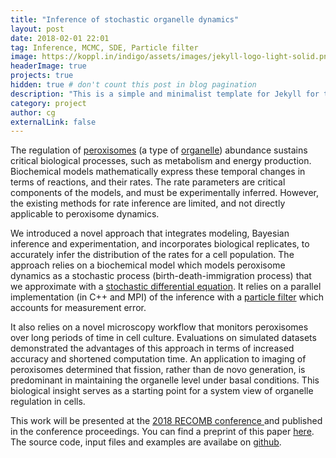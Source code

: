 ```yaml
---
title: "Inference of stochastic organelle dynamics"
layout: post
date: 2018-02-01 22:01
tag: Inference, MCMC, SDE, Particle filter
image: https://koppl.in/indigo/assets/images/jekyll-logo-light-solid.png
headerImage: true
projects: true
hidden: true # don't count this post in blog pagination
description: "This is a simple and minimalist template for Jekyll for those who likes to eat noodles."
category: project
author: cg
externalLink: false
---
```

The regulation of [peroxisomes](https://en.wikipedia.org/wiki/Peroxisome) (a type of [organelle](https://en.wikipedia.org/wiki/Organelle)) abundance sustains critical biological processes, such as metabolism and energy production. Biochemical models mathematically express these temporal changes in terms of reactions, and their rates. The rate parameters are critical components of the models, and must be experimentally inferred. However, the existing methods for rate inference are limited, and not directly applicable to peroxisome dynamics.


We introduced a novel approach that integrates modeling, Bayesian inference and experimentation, and incorporates biological replicates, to accurately infer the distribution of the rates for a cell population. The approach relies on a biochemical model which models peroxisome dynamics as a stochastic process (birth-death-immigration process) that we approximate with a [stochastic differential equation](https://en.wikipedia.org/wiki/Stochastic_differential_equation). It relies on a parallel implementation (in C++ and MPI) of the inference with a [particle filter](https://www.stats.ox.ac.uk/~doucet/doucet_johansen_tutorialPF2011.pdf) which accounts for measurement error.


It also relies on a novel microscopy workflow that monitors peroxisomes over long periods of time in cell culture. Evaluations on simulated datasets demonstrated the advantages of this approach in terms of increased accuracy and shortened computation time. An application to imaging of peroxisomes determined that fission, rather than de novo generation, is predominant in maintaining the organelle level under basal conditions. This biological insight serves as a starting point for a system view of organelle regulation in cells.

This work will be presented at the [2018 RECOMB conference ](https://recomb2018.fr/) and published in the conference proceedings. 
You can find a preprint of this paper [here](https://recomb2018.fr/). The source code, input files and examples are availabe on [github](https://github.com/cyrilgalitzine/Organelle).




